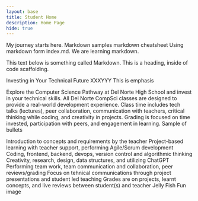 ```yaml
---
layout: base
title: Student Home 
description: Home Page
hide: true
---
```


My journey starts here.
Markdown samples markdown cheatsheet
Using markdown form index.md. We are learning markdown.

This text below is something called Markdown. This is a heading, inside of code scaffolding.

Investing in Your Technical Future XXXYYY
This is emphasis

Explore the Computer Science Pathway at Del Norte High School and invest in your technical skills. All Del Norte CompSci classes are designed to provide a real-world development experience. Class time includes tech talks (lectures), peer collaboration, communication with teachers, critical thinking while coding, and creativity in projects. Grading is focused on time invested, participation with peers, and engagement in learning.
Sample of bullets

Introduction to concepts and requirements by the teacher
Project-based learning with teacher support, performing Agile/Scrum development
Coding, frontend, backend, devops, version control and algorithmic thinking
Creativity, research, design, data structures, and utilizing ChatGPT
Performing team work, team communication and collaboration, peer reviews/grading
Focus on tehnical communications through project presentations and student led teaching
Grades are on projects, learnt concepts, and live reviews between student(s) and teacher
Jelly Fish Fun
image
